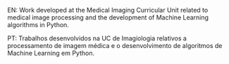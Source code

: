 EN: Work developed at the Medical Imaging Curricular Unit related to medical image processing and the development of Machine Learning algorithms in Python.

PT: Trabalhos desenvolvidos na UC de Imagiologia relativos a processamento de imagem médica e o desenvolvimento de algoritmos de Machine Learning em Python.
